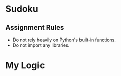# Sudoku

## Assignment Rules
* Do not rely heavily on Python's built-in functions.
* Do not import any libraries.

# My Logic
